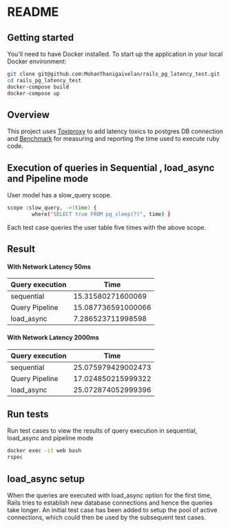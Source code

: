 # README

## Getting started

You'll need to have Docker installed. To start up the application in your local Docker environment:

```sh
git clone git@github.com:MohanThanigaivelan/rails_pg_latency_test.git
cd rails_pg_latency_test
docker-compose build
docker-compose up
```

## Overview

This project uses [Toxiproxy](https://github.com/Shopify/toxiproxy) to add latency toxics to postgres DB connection and [Benchmark](https://github.com/ruby/benchmark) for  measuring and reporting the time used to execute ruby code.


## Execution of queries in Sequential , load_async and Pipeline mode 

User model has a slow_query scope. 

```sh
scope :slow_query, ->(time) {
        where("SELECT true FROM pg_sleep(?)", time) } 
```

Each test case queries the user table five times with the above scope.

## Result

#### With Network Latency 50ms

| Query execution |     Time              |
| --------------- | --------------------- |
| sequential      | 15.31580271600069     |
| Query Pipeline  | 15.087736591000066    |
| load_async      | 7.286523711998598     |



#### With Network Latency 2000ms

| Query execution |     Time              |
| --------------- | --------------------- |
| sequential      | 25.075979429002473    |
| Query Pipeline  | 17.024850215999322    |
| load_async      | 25.072874052999396    |


## Run tests

Run test cases to view the results of query execution in sequential, load_async and pipeline mode 

```sh
docker exec -it web bash
rspec
```

## load_async setup

When the queries are executed with load_async option for the first time, Rails tries to establish new database connections and hence the queries take longer. An initial test case has been added to setup the pool of active connections, which could then be used by the subsequent test cases.


